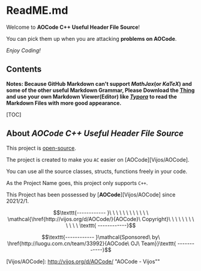 # ReadME.md

Welcome to **AOCode C++ Useful Header File Source**!

You can pick them up when you are attacking **problems on AOCode**.

_Enjoy Coding!_

## Contents

**Notes: Because GitHub Markdown can't support _MathJax_\(or _KaTeX_) and some of the other useful Markdown Grammar, Please Download the [Thing](http://github.com/AOCode-OJ/useful-cpp-source/archive/refs/heads/main.zip) and use your own Markdown Viewer(Editor) like [_Typora_](http://typora.io/) to read the Markdown Files with more good appearance.**

[TOC]

## About _**AOCode C++ Useful Header File Source**_

This project is [open-source][GitHub/uhfs].

The project is created to make you `AC` easier on [AOCode][Vijos/AOCode].

You can use all the source classes, structs, functions freely in your code.

As the Project Name goes, this project only supports ```C++```.

This Project has been possessed by [**AOCode**][Vijos/AOCode] since $2021/2/1$.



$$\texttt{------------ }\ \ \ \ \ \ \ \ \ \ \ \ \mathcal{\href{http://vijos.org/d/AOCode/}{AOCode}\ Copyright}\ \ \ \ \ \ \ \ \ \ \ \ \texttt{ ------------}$$

$$\texttt{------------ }\mathcal{Sponsored\ by\ \href{http://luogu.com.cn/team/33992}{AOCode\ OJ\ Team}}\texttt{ ------------}$$



[GitHub/uhfs]: http://github.com/AOCode-OJ/useful-cpp-source "GitHub Source"
[Vijos/AOCode]: http://vijos.org/d/AOCode/ "AOCode - Vijos""
